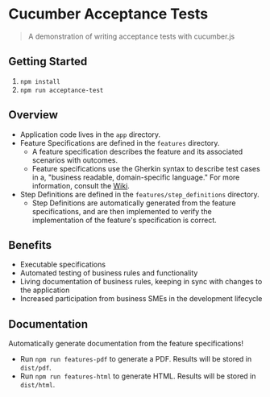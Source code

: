 # Cucumber Acceptance Tests
> A demonstration of writing acceptance tests with cucumber.js

## Getting Started
1. `npm install`
1. `npm run acceptance-test`

## Overview
- Application code lives in the `app` directory.
- Feature Specifications are defined in the `features` directory.
  - A feature specification describes the feature and its associated scenarios with outcomes.
  - Feature specifications use the Gherkin syntax to describe test cases in a, "business readable, domain-specific language." For more information, consult the [Wiki](https://github.com/cucumber/cucumber/wiki/Gherkin).
- Step Definitions are defined in the `features/step_definitions` directory.
  - Step Definitions are automatically generated from the feature specifications, and are then implemented to verify the implementation of the feature's specification is correct.

## Benefits
- Executable specifications
- Automated testing of business rules and functionality
- Living documentation of business rules, keeping in sync with changes to the application
- Increased participation from business SMEs in the development lifecycle

## Documentation
Automatically generate documentation from the feature specifications!
- Run `npm run features-pdf` to generate a PDF. Results will be stored in `dist/pdf`.
- Run `npm run features-html` to generate HTML. Results will be stored in `dist/html`.
